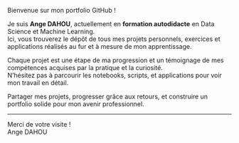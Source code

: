

Bienvenue sur mon portfolio GitHub !

Je suis **Ange DAHOU**, actuellement en **formation autodidacte** en Data Science et Machine Learning.  
Ici, vous trouverez le dépôt de tous mes projets personnels, exercices et applications réalisés au fur et à mesure de mon apprentissage.

Chaque projet est une étape de ma progression et un témoignage de mes compétences acquises par la pratique et la curiosité.  
N’hésitez pas à parcourir les notebooks, scripts, et applications pour voir mon travail en détail.

Partager mes projets, progresser grâce aux retours, et construire un portfolio solide pour mon avenir professionnel.

---

Merci de votre visite !  
Ange DAHOU
